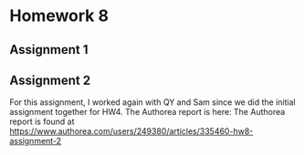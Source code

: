 # Homework 8
## Assignment 1

## Assignment 2
For this assignment, I worked again with QY and Sam since we did the initial assignment together for HW4. The Authorea report is here: The Authorea report is found at https://www.authorea.com/users/249380/articles/335460-hw8-assignment-2
